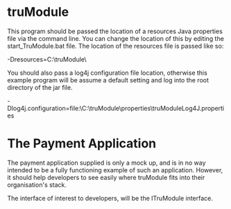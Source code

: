 truModule
=========

This program should be passed the location of a resources Java properties file via the command line. You can change the location 
of this by editing the start_TruModule.bat file. The location of the resources file is passed like so:

-Dresources=C:\truModule\ 

You should also pass a log4j configuration file location, otherwise this example program will be assume a default setting
and log into the root directory of the jar file.

-Dlog4j.configuration=file:\C:\truModule\properties\truModuleLog4J.properties

The Payment Application
=======================
 
The payment application supplied is only a mock up, and is in no way intended to be a fully functioning example of such an 
application. However, it should help developers to see easily where truModule fits into their organisation's stack.
 
The interface of interest to developers, will be the ITruModule interface.
